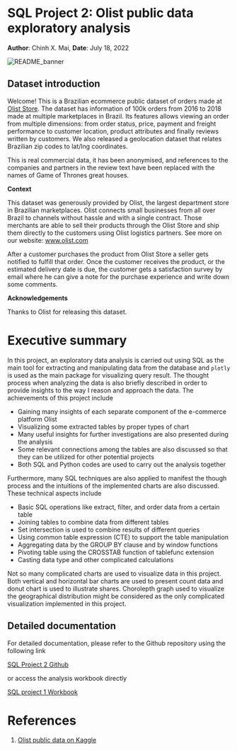 # SQL Project 2: Olist public data exploratory analysis
**Author**: Chinh X. Mai, **Date**: July 18, 2022

![README_banner](https://user-images.githubusercontent.com/89245616/179622176-929874a2-e6be-46a9-ba20-29756bc9e139.png)

## Dataset introduction

Welcome! This is a Brazilian ecommerce public dataset of orders made at [Olist Store](https://olist.com/pt-br/). The dataset has information of 100k orders from 2016 to 2018 made at multiple marketplaces in Brazil. Its features allows viewing an order from multiple dimensions: from order status, price, payment and freight performance to customer location, product attributes and finally reviews written by customers. We also released a geolocation dataset that relates Brazilian zip codes to lat/lng coordinates.

This is real commercial data, it has been anonymised, and references to the companies and partners in the review text have been replaced with the names of Game of Thrones great houses.

**Context**

This dataset was generously provided by Olist, the largest department store in Brazilian marketplaces. Olist connects small businesses from all over Brazil to channels without hassle and with a single contract. Those merchants are able to sell their products through the Olist Store and ship them directly to the customers using Olist logistics partners. See more on our website: www.olist.com

After a customer purchases the product from Olist Store a seller gets notified to fulfill that order. Once the customer receives the product, or the estimated delivery date is due, the customer gets a satisfaction survey by email where he can give a note for the purchase experience and write down some comments.

**Acknowledgements**

Thanks to Olist for releasing this dataset.

# Executive summary

In this project, an exploratory data analysis is carried out using SQL as the main tool for extracting and manipulating data from the database and `plotly` is used as the main package for visualizing query result. The thought process when analyzing the data is also briefly described in order to provide insights to the way I reason and approach the data. The achievements of this project include

* Gaining many insights of each separate component of the e-commerce platform Olist 
* Visualizing some extracted tables by proper types of chart
* Many useful insights for further investigations are also presented during the analysis
* Some relevant connections among the tables are also discussed so that they can be utilized for other potential projects
* Both SQL and Python codes are used to carry out the analysis together

Furthermore, many SQL techniques are also applied to manifest the though process and the intuitions of the implemented charts are also discussed. These technical aspects include

* Basic SQL operations like extract, filter, and order data from a certain table
* Joining tables to combine data from different tables
* Set intersection is used to combine results of different queries
* Using common table expression (CTE) to support the table manipulation
* Aggregating data by the GROUP BY clause and by window functions
* Pivoting table using the CROSSTAB function of tablefunc extension
* Casting data type and other complicated calculations

Not so many complicated charts are used to visualize data in this project. Both vertical and horizontal bar charts are used to present count data and donut chart is used to illustrate shares. Chorolepth graph used to visualize the geographical distribution might be considered as the only complicated visualization implemented in this project.

## Detailed documentation

For detailed documentation, please refer to the Github repository using the following link

[SQL Project 2 Github](https://github.com/ChinhMaiGit/Project-SQL-2/)

or access the analysis workbook directly

[SQL project 1 Workbook](/html/project1.html)

# References

1. [Olist public data on Kaggle](https://www.kaggle.com/datasets/olistbr/brazilian-ecommerce)
